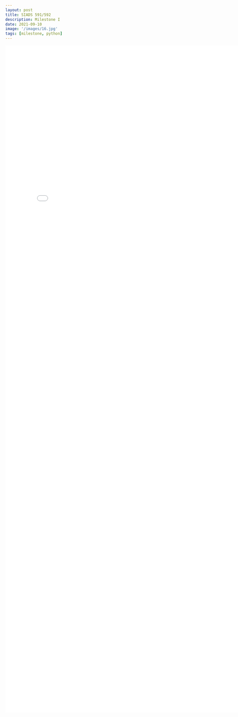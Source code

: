```yaml
---
layout: post
title: SIADS 591/592
description: Milestone I
date: 2021-09-10
image: '/images/16.jpg'
tags: [milestone, python]
---
```


<embed src="/images/Milestone project.pdf" width="800px" height="2100px" />

